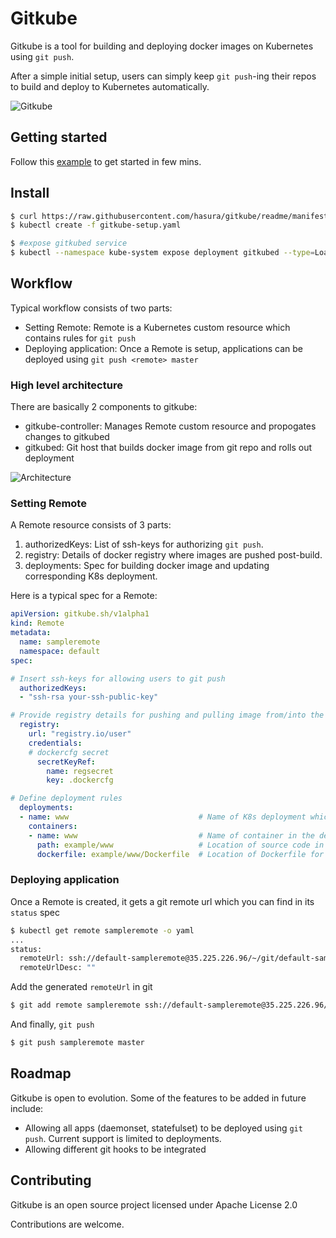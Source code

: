 # Gitkube

Gitkube is a tool for building and deploying docker images on Kubernetes using `git push`. 

After a simple initial setup, users can simply keep `git push`-ing their repos to build and deploy to Kubernetes automatically.

![Gitkube](https://raw.githubusercontent.com/hasura/gitkube/master/artifacts/gitkube.gif)

## Getting started

Follow this [example](https://github.com/hasura/gitkube-example) to get started in few mins.

## Install

```sh
$ curl https://raw.githubusercontent.com/hasura/gitkube/readme/manifests/gitkube-setup.yaml > gitkube-setup.yaml
$ kubectl create -f gitkube-setup.yaml

$ #expose gitkubed service
$ kubectl --namespace kube-system expose deployment gitkubed --type=LoadBalancer --name=gitkubed
```

## Workflow

Typical workflow consists of two parts:
- Setting Remote: Remote is a Kubernetes custom resource which contains rules for `git push` 
- Deploying application: Once a Remote is setup, applications can be deployed using `git push <remote> master`

### High level architecture

There are basically 2 components to gitkube:
- gitkube-controller: Manages Remote custom resource and propogates changes to gitkubed
- gitkubed: Git host that builds docker image from git repo and rolls out deployment

![Architecture](https://raw.githubusercontent.com/hasura/gitkube/master/artifacts/gitkube-v0.1.png)

### Setting Remote
A Remote resource consists of 3 parts:
1. authorizedKeys: List of ssh-keys for authorizing `git push`.
2. registry: Details of docker registry where images are pushed post-build.
3. deployments: Spec for building docker image and updating corresponding K8s deployment.

Here is a typical spec for a Remote:
```yaml
apiVersion: gitkube.sh/v1alpha1
kind: Remote
metadata:
  name: sampleremote
  namespace: default
spec:

# Insert ssh-keys for allowing users to git push
  authorizedKeys:
  - "ssh-rsa your-ssh-public-key"

# Provide registry details for pushing and pulling image from/into the cluster 
  registry:
    url: "registry.io/user"
    credentials:
    # dockercfg secret
      secretKeyRef:
        name: regsecret
        key: .dockercfg

# Define deployment rules
  deployments:
  - name: www                             # Name of K8s deployment which is updated on git push
    containers: 
    - name: www                           # Name of container in the deployment which is built during git push
      path: example/www                   # Location of source code in the git repo
      dockerfile: example/www/Dockerfile  # Location of Dockerfile for the source code
```

### Deploying application

Once a Remote is created, it gets a git remote url which you can find in its `status` spec

```sh
$ kubectl get remote sampleremote -o yaml
...
status:
  remoteUrl: ssh://default-sampleremote@35.225.226.96/~/git/default-sampleremote
  remoteUrlDesc: ""
```

Add the generated `remoteUrl` in git

```sh
$ git add remote sampleremote ssh://default-sampleremote@35.225.226.96/~/git/default-sampleremote
```

And finally, `git push`

```sh
$ git push sampleremote master
```

## Roadmap

Gitkube is open to evolution. Some of the features to be added in future include:  

- Allowing all apps (daemonset, statefulset) to be deployed using `git push`. Current support is limited to deployments.
- Allowing different git hooks to be integrated

## Contributing

Gitkube is an open source project licensed under Apache License 2.0

Contributions are welcome. 

